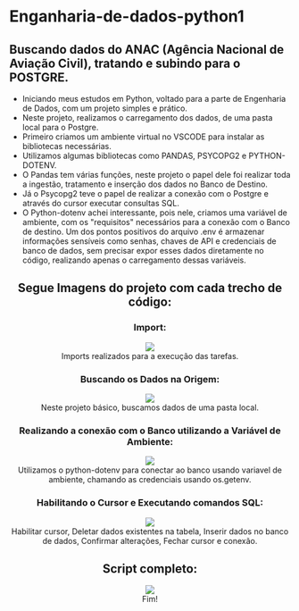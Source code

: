 # Enganharia-de-dados-python1

## Buscando dados do ANAC (Agência Nacional de Aviação Civil), tratando e subindo para o POSTGRE.

- Iniciando meus estudos em Python, voltado para a parte de Engenharia de Dados, com um projeto simples e prático.
- Neste projeto, realizamos o carregamento dos dados, de uma pasta local para o Postgre.
- Primeiro criamos um ambiente virtual no VSCODE para instalar as bibliotecas necessárias.
- Utilizamos algumas bibliotecas como PANDAS, PSYCOPG2 e PYTHON-DOTENV.
- O Pandas tem várias funções, neste projeto o papel dele foi realizar toda a ingestão, tratamento e inserção dos dados no Banco de Destino.
- Já o Psycopg2 teve o papel de realizar a conexão com o Postgre e através do cursor executar consultas SQL.
- O Python-dotenv achei interessante, pois nele, criamos uma variável de ambiente, com os "requisitos" necessários para a conexão com o Banco de destino. Um dos pontos positivos do arquivo .env é armazenar informações sensíveis como senhas, chaves de API e credenciais de banco de dados, sem precisar expor esses dados diretamente no código, realizando apenas o carregamento dessas variáveis.

<h2 align="center">Segue Imagens do projeto com cada trecho de código:</h2>

<h3 align="center">Import:</h3>
<div align="center">
<img src = "https://github.com/user-attachments/assets/5e0efe0a-0a46-4e61-84df-d6989599b40f"/>
</div>
<div align="center">Imports realizados para a execução das tarefas.</div>



<h3 align="center">Buscando os Dados na Origem:</h3>
<div align="center">
<img src = "https://github.com/user-attachments/assets/fe8c8d46-2519-4680-993e-cce11a5313ef"/>
</div>
<div align="center">Neste projeto básico, buscamos dados de uma pasta local.</div>



<h3 align="center">Realizando a conexão com o Banco utilizando a Variável de Ambiente:</h3>
<div align="center">
<img src = "https://github.com/user-attachments/assets/e3fb5ac4-9c9e-478b-ba4a-fe446e19bdda"/>
</div>
<div align="center">Utilizamos o python-dotenv para conectar ao banco usando variavel de ambiente, chamando as credenciais usando os.getenv.</div>



<h3 align="center">Habilitando o Cursor e Executando comandos SQL:</h3>
<div align="center">
<img src = "https://github.com/user-attachments/assets/935c3808-bbdd-4fe1-bab6-be344001a8a0"/> 
</div>
<div align="center">Habilitar cursor, Deletar dados existentes na tabela, Inserir dados no banco de dados, Confirmar alterações, Fechar cursor e conexão.</div>



<h2 align="center">Script completo:</h2>
<div align="center">
<img src = "https://github.com/user-attachments/assets/4a5261bf-53c9-4485-bfe0-3175b5f6d931"/>   
</div>
<div align="center">Fim!</div>
